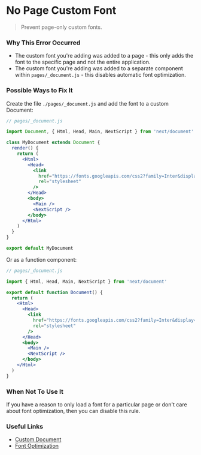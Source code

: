# No Page Custom Font

> Prevent page-only custom fonts.

### Why This Error Occurred

- The custom font you're adding was added to a page - this only adds the font to the specific page and not the entire application.
- The custom font you're adding was added to a separate component within `pages/_document.js` - this disables automatic font optimization.

### Possible Ways to Fix It

Create the file `./pages/_document.js` and add the font to a custom Document:

```jsx
// pages/_document.js

import Document, { Html, Head, Main, NextScript } from 'next/document'

class MyDocument extends Document {
  render() {
    return (
      <Html>
        <Head>
          <link
            href="https://fonts.googleapis.com/css2?family=Inter&display=optional"
            rel="stylesheet"
          />
        </Head>
        <body>
          <Main />
          <NextScript />
        </body>
      </Html>
    )
  }
}

export default MyDocument
```

Or as a function component:

```jsx
// pages/_document.js

import { Html, Head, Main, NextScript } from 'next/document'

export default function Document() {
  return (
    <Html>
      <Head>
        <link
          href="https://fonts.googleapis.com/css2?family=Inter&display=optional"
          rel="stylesheet"
        />
      </Head>
      <body>
        <Main />
        <NextScript />
      </body>
    </Html>
  )
}
```

### When Not To Use It

If you have a reason to only load a font for a particular page or don't care about font optimization, then you can disable this rule.

### Useful Links

- [Custom Document](https://nextjs.org/docs/advanced-features/custom-document)
- [Font Optimization](https://nextjs.org/docs/basic-features/font-optimization)
